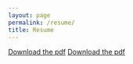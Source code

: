 ```yaml
---
layout: page
permalink: /resume/
title: Resume
---
```



<body>
<object data="https://docs.google.com/document/d/1icPww1-dP_547aUFJ7BQMaEslzDmfaPvyqN-pEWb19M/edit?usp=sharing" width="800px" height="2100px" type="application/pdf">
</object>
<a href="https://docs.google.com/document/d/1icPww1-dP_547aUFJ7BQMaEslzDmfaPvyqN-pEWb19M/edit?usp=sharing" download="ShaneNguyenResume.pdf">Download the pdf</a>
<object data="/_downloadables/Resume02162024.pdf" width="800px" height="2100px" type="application/pdf">
</object>
<a href="/_downloadables/Resume02162024.pdf" download="ShaneNguyenResume.pdf">Download the pdf</a>
</body>
